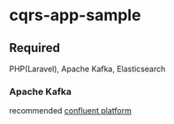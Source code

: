# cqrs-app-sample

## Required 

PHP(Laravel), Apache Kafka, Elasticsearch

### Apache Kafka

recommended [confluent platform](https://www.confluent.jp/)

